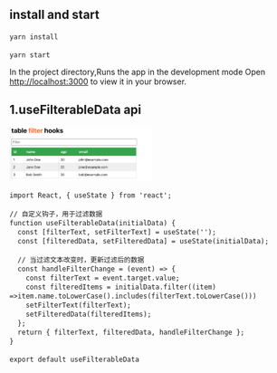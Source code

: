 
## install and start
```
yarn install

yarn start
```
In the project directory,Runs the app in the development mode Open [http://localhost:3000](http://localhost:3000) to view it in your browser.

## 1.useFilterableData api

<img src="./public/filterTable.png" width="50%">

```
import React, { useState } from 'react';
 
// 自定义钩子，用于过滤数据
function useFilterableData(initialData) {
  const [filterText, setFilterText] = useState('');
  const [filteredData, setFilteredData] = useState(initialData);
 
  // 当过滤文本改变时，更新过滤后的数据
  const handleFilterChange = (event) => {
    const filterText = event.target.value;
    const filteredItems = initialData.filter((item) =>item.name.toLowerCase().includes(filterText.toLowerCase()))
    setFilterText(filterText);
    setFilteredData(filteredItems);
  };
  return { filterText, filteredData, handleFilterChange };
}

export default useFilterableData
```


